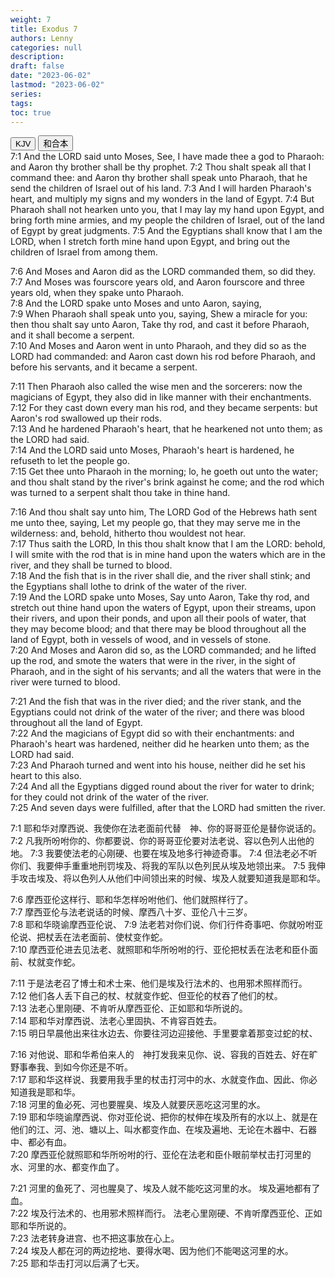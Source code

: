 ```yaml
---
weight: 7
title: Exodus 7
authors: Lenny
categories: null
description: 
draft: false
date: "2023-06-02"
lastmod: "2023-06-02"
series: 
tags: 
toc: true
---
```


<!--more-->

<!-- Tab links -->
<div class="tab">
  <button class="tablinks active" onclick="tablabel(event, 'english')">KJV</button>
  <button class="tablinks" onclick="tablabel(event, 'chinese')">和合本</button>
  
</div>

<!-- Tab content -->
<div id="english" class="tabcontent" style="display:block">
7:1 And the LORD said unto Moses, See, I have made thee a god to Pharaoh: and Aaron thy brother shall be thy prophet.  
7:2 Thou shalt speak all that I command thee: and Aaron thy brother shall speak unto Pharaoh, that he send the children of Israel out of his land.  
7:3 And I will harden Pharaoh's heart, and multiply my signs and my wonders in the land of Egypt.  
7:4 But Pharaoh shall not hearken unto you, that I may lay my hand upon Egypt, and bring forth mine armies, and my people the children of Israel, out of the land of Egypt by great judgments.  
7:5 And the Egyptians shall know that I am the LORD, when I stretch forth mine hand upon Egypt, and bring out the children of Israel from among them.  

7:6 And Moses and Aaron did as the LORD commanded them, so did they.  
7:7 And Moses was fourscore years old, and Aaron fourscore and three years old, when they spake unto Pharaoh.  
7:8 And the LORD spake unto Moses and unto Aaron, saying,  
7:9 When Pharaoh shall speak unto you, saying, Shew a miracle for you: then thou shalt say unto Aaron, Take thy rod, and cast it before Pharaoh, and it shall become a serpent.  
7:10 And Moses and Aaron went in unto Pharaoh, and they did so as the LORD had commanded: and Aaron cast down his rod before Pharaoh, and before his servants, and it became a serpent.  

7:11 Then Pharaoh also called the wise men and the sorcerers: now the magicians of Egypt, they also did in like manner with their enchantments.  
7:12 For they cast down every man his rod, and they became serpents: but Aaron's rod swallowed up their rods.  
7:13 And he hardened Pharaoh's heart, that he hearkened not unto them; as the LORD had said.  
7:14 And the LORD said unto Moses, Pharaoh's heart is hardened, he refuseth to let the people go.  
7:15 Get thee unto Pharaoh in the morning; lo, he goeth out unto the water; and thou shalt stand by the river's brink against he come; and the rod which was turned to a serpent shalt thou take in thine hand.  

7:16 And thou shalt say unto him, The LORD God of the Hebrews hath sent me unto thee, saying, Let my people go, that they may serve me in the wilderness: and, behold, hitherto thou wouldest not hear.  
7:17 Thus saith the LORD, In this thou shalt know that I am the LORD: behold, I will smite with the rod that is in mine hand upon the waters which are in the river, and they shall be turned to blood.  
7:18 And the fish that is in the river shall die, and the river shall stink; and the Egyptians shall lothe to drink of the water of the river.  
7:19 And the LORD spake unto Moses, Say unto Aaron, Take thy rod, and stretch out thine hand upon the waters of Egypt, upon their streams, upon their rivers, and upon their ponds, and upon all their pools of water, that they may become blood; and that there may be blood throughout all the land of Egypt, both in vessels of wood, and in vessels of stone.  
7:20 And Moses and Aaron did so, as the LORD commanded; and he lifted up the rod, and smote the waters that were in the river, in the sight of Pharaoh, and in the sight of his servants; and all the waters that were in the river were turned to blood.  

7:21 And the fish that was in the river died; and the river stank, and the Egyptians could not drink of the water of the river; and there was blood throughout all the land of Egypt.  
7:22 And the magicians of Egypt did so with their enchantments: and Pharaoh's heart was hardened, neither did he hearken unto them; as the LORD had said.  
7:23 And Pharaoh turned and went into his house, neither did he set his heart to this also.  
7:24 And all the Egyptians digged round about the river for water to drink; for they could not drink of the water of the river.  
7:25 And seven days were fulfilled, after that the LORD had smitten the river.  
</div>


<div id="chinese" class="tabcontent">
7:1 耶和华对摩西说、我使你在法老面前代替　神、你的哥哥亚伦是替你说话的。  
7:2 凡我所吩咐你的、你都要说、你的哥哥亚伦要对法老说、容以色列人出他的地。  
7:3 我要使法老的心刚硬、也要在埃及地多行神迹奇事。  
7:4 但法老必不听你们、我要伸手重重地刑罚埃及、将我的军队以色列民从埃及地领出来。  
7:5 我伸手攻击埃及、将以色列人从他们中间领出来的时候、埃及人就要知道我是耶和华。  

7:6 摩西亚伦这样行、耶和华怎样吩咐他们、他们就照样行了。  
7:7 摩西亚伦与法老说话的时候、摩西八十岁、亚伦八十三岁。  
7:8 耶和华晓谕摩西亚伦说、
7:9 法老若对你们说、你们行件奇事吧、你就吩咐亚伦说、把杖丢在法老面前、使杖变作蛇。  
7:10 摩西亚伦进去见法老、就照耶和华所吩咐的行、亚伦把杖丢在法老和臣仆面前、杖就变作蛇。  

7:11 于是法老召了博士和术士来、他们是埃及行法术的、也用邪术照样而行。  
7:12 他们各人丢下自己的杖、杖就变作蛇、但亚伦的杖吞了他们的杖。  
7:13 法老心里刚硬、不肯听从摩西亚伦、正如耶和华所说的。  
7:14 耶和华对摩西说、法老心里固执、不肯容百姓去。  
7:15 明日早晨他出来往水边去、你要往河边迎接他、手里要拿着那变过蛇的杖、

7:16 对他说、耶和华希伯来人的　神打发我来见你、说、容我的百姓去、好在旷野事奉我、到如今你还是不听。  
7:17 耶和华这样说、我要用我手里的杖击打河中的水、水就变作血、因此、你必知道我是耶和华。  
7:18 河里的鱼必死、河也要腥臭、埃及人就要厌恶吃这河里的水。  
7:19 耶和华晓谕摩西说、你对亚伦说、把你的杖伸在埃及所有的水以上、就是在他们的江、河、池、塘以上、叫水都变作血、在埃及遍地、无论在木器中、石器中、都必有血。  
7:20 摩西亚伦就照耶和华所吩咐的行、亚伦在法老和臣仆眼前举杖击打河里的水、河里的水、都变作血了。  

7:21 河里的鱼死了、河也腥臭了、埃及人就不能吃这河里的水。  埃及遍地都有了血。  
7:22 埃及行法术的、也用邪术照样而行。  法老心里刚硬、不肯听摩西亚伦、正如耶和华所说的。  
7:23 法老转身进宫、也不把这事放在心上。  
7:24 埃及人都在河的两边挖地、要得水喝、因为他们不能喝这河里的水。  
7:25 耶和华击打河以后满了七天。  

</div>


